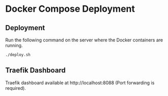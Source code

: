 # Docker Compose Deployment

## Deployment

Run the following command on the server where the Docker containers are running.

```
./deploy.sh
```

## Traefik Dashboard

Traefik dashboard available at http://localhost:8088 (Port forwarding is required).
